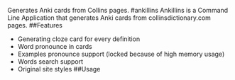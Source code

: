 Generates Anki cards from Collins pages.
#ankillins
Ankillins is a Command Line Application that generates Anki cards from collinsdictionary.com pages.
##Features 
* Generating cloze card for every definition
* Word pronounce in cards 
* Examples pronounce support (locked because of high memory usage)
* Words search support
* Original site styles
##Usage
```shell script

```